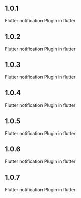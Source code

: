 ## 1.0.1
Flutter notification Plugin in flutter

## 1.0.2
Flutter notification Plugin in flutter

## 1.0.3
Flutter notification Plugin in flutter

## 1.0.4
Flutter notification Plugin in flutter

## 1.0.5
Flutter notification Plugin in flutter

## 1.0.6
Flutter notification Plugin in flutter

## 1.0.7
Flutter notification Plugin in flutter
